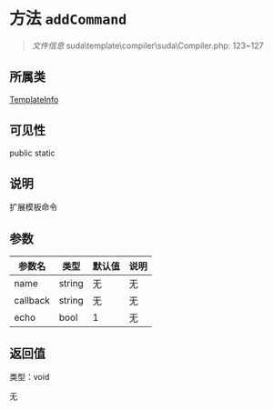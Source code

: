 # 方法 `addCommand`

> *文件信息* suda\template\compiler\suda\Compiler.php: 123~127

## 所属类 

[TemplateInfo](../TemplateInfo.md)

## 可见性

 public static

## 说明

扩展模板命令


## 参数


| 参数名 | 类型 | 默认值 | 说明 |
|--------|-----|-------|-------|
| name |  string | 无 | 无 |
| callback |  string | 无 | 无 |
| echo |  bool | 1 | 无 |



## 返回值

类型：void

无

